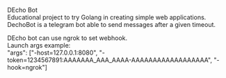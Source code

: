 DEcho Bot  
Educational project to try Golang in creating simple web applications.  
DechoBot is a telegram bot able to send messages after a given timeout.  

DEcho bot can use ngrok to set webhook.  
Launch args example:  
    "args": ["-host=127.0.0.1:8080", "-token=1234567891:AAAAAAA_AAA_AAAA-AAAAAAAAAAAAAAAAAA", "-hook=ngrok"]
